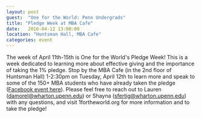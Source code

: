 ```yaml
---
layout: post
guest:  "One for the World: Penn Undergrads"
title: "Pledge Week at MBA Cafe"
date:   2016-04-12 13:00:00
location: "Huntsman Hall, MBA Cafe"
categories: event
---
```




The week of April 11th-15th is One for the World's Pledge Week! This is a week dedicated to learning more about effective giving and the importance of taking the 1% pledge. Stop by the MBA Cafe (in the 2nd floor of Huntsman Hall) 1-2:30pm on Tuesday, April 12th to learn more and speak to some of the 150+ MBA students who have already taken the pledge ([Facebook event here](https://www.facebook.com/events/1586674704978985/)). Please feel free to reach out to Lauren (damorel@wharton.upenn.edu) or Shayna (sfertig@wharton.upenn.edu) with any questions, and visit 1fortheworld.org for more information and to take the pledge!
